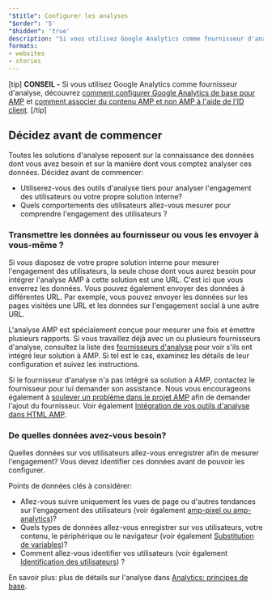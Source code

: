 ```yaml
---
"$title": Configurer les analyses
"$order": '5'
"$hidden": 'true'
description: "Si vous utilisez Google Analytics comme fournisseur d'analyse, découvrez comment configurer Google Analytics de base pour AMP et comment associer du contenu AMP et non AMP à l'aide de l'ID client."
formats:
- websites
- stories
---
```


[tip] **CONSEIL -** Si vous utilisez Google Analytics comme fournisseur d'analyse, découvrez [comment configurer Google Analytics de base pour AMP](https://developers.google.com/analytics/devguides/collection/amp-analytics/#basic_setup_to_measure_page_views) et [comment associer du contenu AMP et non AMP à l'aide de l'ID client](https://support.google.com/analytics/answer/7486764). [/tip]

## Décidez avant de commencer

Toutes les solutions d'analyse reposent sur la connaissance des données dont vous avez besoin et sur la manière dont vous comptez analyser ces données. Décidez avant de commencer:

- Utiliserez-vous des outils d'analyse tiers pour analyser l'engagement des utilisateurs ou votre propre solution interne?
- Quels comportements des utilisateurs allez-vous mesurer pour comprendre l'engagement des utilisateurs ?

### Transmettre les données au fournisseur ou vous les envoyer à vous-même ?

Si vous disposez de votre propre solution interne pour mesurer l'engagement des utilisateurs, la seule chose dont vous aurez besoin pour intégrer l'analyse AMP à cette solution est une URL. C'est ici que vous enverrez les données. Vous pouvez également envoyer des données à différentes URL. Par exemple, vous pouvez envoyer les données sur les pages visitées une URL et les données sur l'engagement social à une autre URL.

L'analyse AMP est spécialement conçue pour mesurer une fois et émettre plusieurs rapports. Si vous travaillez déjà avec un ou plusieurs fournisseurs d'analyse, consultez la liste des [fournisseurs d'analyse](analytics-vendors.md) pour voir s'ils ont intégré leur solution à AMP. Si tel est le cas, examinez les détails de leur configuration et suivez les instructions.

Si le fournisseur d'analyse n'a pas intégré sa solution à AMP, contactez le fournisseur pour lui demander son assistance. Nous vous encourageons également à [soulever un problème dans le projet AMP](https://github.com/ampproject/amphtml/issues/new) afin de demander l'ajout du fournisseur. Voir également [Intégration de vos outils d'analyse dans HTML AMP](https://github.com/ampproject/amphtml/blob/master/extensions/amp-analytics/integrating-analytics.md).

### De quelles données avez-vous besoin?

Quelles données sur vos utilisateurs allez-vous enregistrer afin de mesurer l'engagement? Vous devez identifier ces données avant de pouvoir les configurer.

Points de données clés à considérer:

- Allez-vous suivre uniquement les vues de page ou d'autres tendances sur l'engagement des utilisateurs (voir également [amp-pixel ou amp-analytics](../../../../documentation/components/reference/amp-pixel.md#use-amp-pixel-or-amp-analytics))?
- Quels types de données allez-vous enregistrer sur vos utilisateurs, votre contenu, le périphérique ou le navigateur (voir également [Substitution de variables](analytics_basics.md#variable-substitution))?
- Comment allez-vous identifier vos utilisateurs (voir également [Identification des utilisateurs](analytics_basics.md#user-identification)) ?

En savoir plus: plus de détails sur l'analyse dans [Analytics: principes de base](analytics_basics.md).
